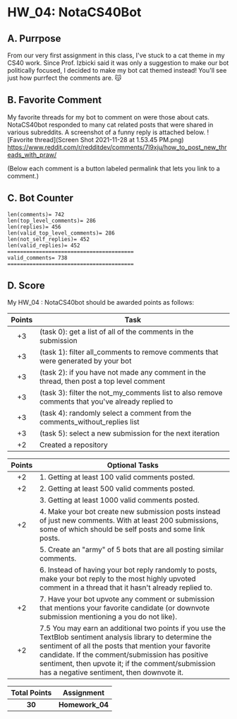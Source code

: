 # HW_04: NotaCS40Bot

## A. Purrpose
From our very first assignment in this class, I've stuck to a cat theme in my CS40 work. Since Prof. Izbicki said it was only a suggestion to make our bot politically focused, I decided to make my bot cat themed instead! You'll see just how purrfect the comments are. 😽

## B. Favorite Comment
My favorite threads for my bot to comment on were those about cats. NotaCS40bot responded to many cat related posts that were shared in various subreddits. A screenshot of a funny reply is attached below. 
![Favorite thread](Screen Shot 2021-11-28 at 1.53.45 PM.png)
https://www.reddit.com/r/redditdev/comments/7l9xju/how_to_post_new_threads_with_praw/

 
(Below each comment is a button labeled permalink that lets you link to a comment.)


## C. Bot Counter

```
len(comments)= 742
len(top_level_comments)= 286
len(replies)= 456
len(valid_top_level_comments)= 286
len(not_self_replies)= 452
len(valid_replies)= 452
========================================
valid_comments= 738
========================================
```

## D. Score

My HW_04 : NotaCS40bot should be awarded points as follows:


| Points | Task |
| :-: | --- |
| +3 |(task 0): get a list of all of the comments in the submission |
| +3 | (task 1): filter all_comments to remove comments that were generated by your bot |
|+3 |(task 2): if you have not made any comment in the thread, then post a top level comment
|+3 |(task 3): filter the not_my_comments list to also remove comments that you've already replied to
|+3 |(task 4): randomly select a comment from the comments_without_replies list
|+3 |(task 5): select a new submission for the next iteration
|+2 |Created a repository|

| Points | Optional Tasks |
| :-: | --- |
|+2 |1. Getting at least 100 valid comments posted.|
|+2 |2. Getting at least 500 valid comments posted.|
|   |3. Getting at least 1000 valid comments posted.|
|+2 |4. Make your bot create new submission posts instead of just new comments. With at least 200 submissions, some of which should be self posts and some link posts.|
|   |5. Create an "army" of 5 bots that are all posting similar comments.|
|   |6. Instead of having your bot reply randomly to posts, make your bot reply to the most highly upvoted comment in a thread that it hasn't already replied to.|
|+2 |7. Have your bot upvote any comment or submission that mentions your favorite candidate (or downvote submission mentioning a  you do not like).|
|+2 |7.5 You may earn an additional two points if you use the TextBlob sentiment analysis library to determine the sentiment of all the posts that mention your favorite candidate. If the comment/submission has positive sentiment, then upvote it; if the comment/submission has a negative sentiment, then downvote it.|

| **Total Points** | **Assignment** |
| :-: | --- |
| **30** |**Homework_04** |

